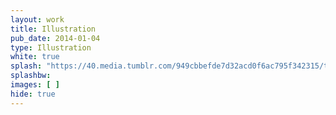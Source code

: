 ```yaml
---
layout: work
title: Illustration
pub_date: 2014-01-04
type: Illustration
white: true
splash: "https://40.media.tumblr.com/949cbbefde7d32acd0f6ac795f342315/tumblr_noof0gmolF1snf70wo1_1280.png"
splashbw: 
images: [ ]
hide: true
---
```


